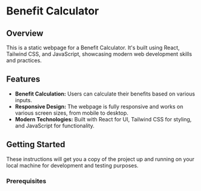 # Benefit Calculator

## Overview

This is a static webpage for a Benefit Calculator. It's built using React, Tailwind CSS, and JavaScript, showcasing modern web development skills and practices.

## Features

- **Benefit Calculation:** Users can calculate their benefits based on various inputs.
- **Responsive Design:** The webpage is fully responsive and works on various screen sizes, from mobile to desktop.
- **Modern Technologies:** Built with React for UI, Tailwind CSS for styling, and JavaScript for functionality.

## Getting Started

These instructions will get you a copy of the project up and running on your local machine for development and testing purposes.

### Prerequisites

